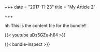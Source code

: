 +++
date = "2017-11-23"
title = "My Article 2"

+++

hh
This is the content file for the bundle!!

{{< youtube uDs5GZe-h64 >}}

{{< bundle-inspect >}}